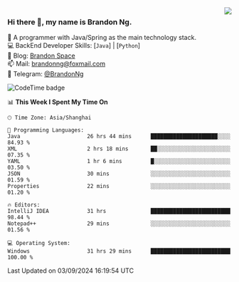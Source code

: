 <img  align="right" src="https://github-readme-stats-brandon0824.vercel.app/api/top-langs/?username=brandon0824&layout=compact">

### Hi there 👋, my name is Brandon Ng.

🌱 A programmer with Java/Spring as the main technology stack.  
💻 BackEnd Developer Skills: [`Java`] | [`Python`]  
📝 Blog: [Brandon Space](https://brandonng.tech)  
📫 Mail: brandonng@foxmail.com  
📰 Telegram: [@BrandonNg](https://t.me/BrandonNg24)  

![CodeTime badge](https://img.shields.io/endpoint?style=flat-square&url=https%3A%2F%2Fapi.codetime.dev%2Fshield%3Fid%3D128%26project%3D%26in%3D604800000)

<!--START_SECTION:waka-->
📊 **This Week I Spent My Time On** 

```text
🕑︎ Time Zone: Asia/Shanghai

💬 Programming Languages: 
Java                     26 hrs 44 mins      █████████████████████░░░░   84.93 % 
XML                      2 hrs 18 mins       ██░░░░░░░░░░░░░░░░░░░░░░░   07.35 % 
YAML                     1 hr 6 mins         █░░░░░░░░░░░░░░░░░░░░░░░░   03.50 % 
JSON                     30 mins             ░░░░░░░░░░░░░░░░░░░░░░░░░   01.59 % 
Properties               22 mins             ░░░░░░░░░░░░░░░░░░░░░░░░░   01.20 % 

🔥 Editors: 
IntelliJ IDEA            31 hrs              █████████████████████████   98.44 % 
Notepad++                29 mins             ░░░░░░░░░░░░░░░░░░░░░░░░░   01.56 % 

💻 Operating System: 
Windows                  31 hrs 29 mins      █████████████████████████   100.00 % 
```


 Last Updated on 03/09/2024 16:19:54 UTC
<!--END_SECTION:waka-->
